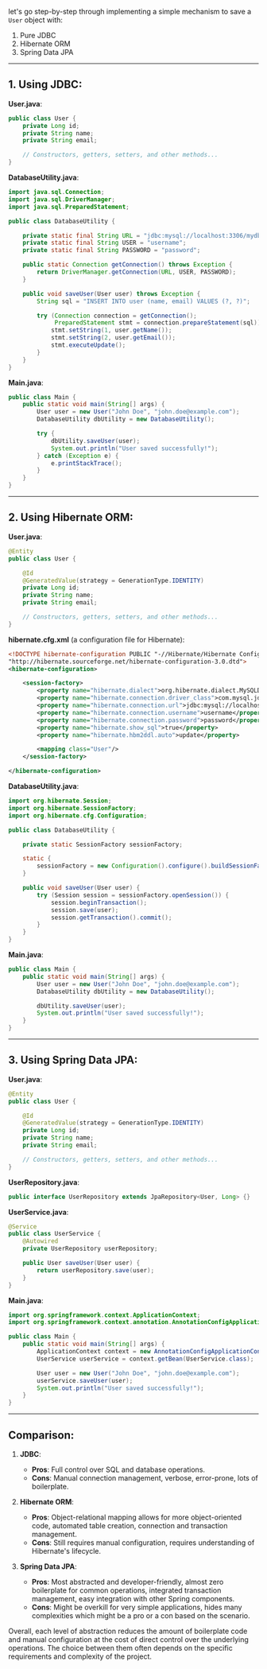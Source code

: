 let's go step-by-step through implementing a simple mechanism to save a `User` object with:

1. Pure JDBC
2. Hibernate ORM
3. Spring Data JPA

---

## 1. Using JDBC:

**User.java**:
```java
public class User {
    private Long id;
    private String name;
    private String email;

    // Constructors, getters, setters, and other methods...
}
```

**DatabaseUtility.java**:
```java
import java.sql.Connection;
import java.sql.DriverManager;
import java.sql.PreparedStatement;

public class DatabaseUtility {

    private static final String URL = "jdbc:mysql://localhost:3306/mydb";
    private static final String USER = "username";
    private static final String PASSWORD = "password";

    public static Connection getConnection() throws Exception {
        return DriverManager.getConnection(URL, USER, PASSWORD);
    }

    public void saveUser(User user) throws Exception {
        String sql = "INSERT INTO user (name, email) VALUES (?, ?)";

        try (Connection connection = getConnection();
             PreparedStatement stmt = connection.prepareStatement(sql)) {
            stmt.setString(1, user.getName());
            stmt.setString(2, user.getEmail());
            stmt.executeUpdate();
        }
    }
}
```

**Main.java**:
```java
public class Main {
    public static void main(String[] args) {
        User user = new User("John Doe", "john.doe@example.com");
        DatabaseUtility dbUtility = new DatabaseUtility();

        try {
            dbUtility.saveUser(user);
            System.out.println("User saved successfully!");
        } catch (Exception e) {
            e.printStackTrace();
        }
    }
}
```

---

## 2. Using Hibernate ORM:

**User.java**:
```java
@Entity
public class User {

    @Id
    @GeneratedValue(strategy = GenerationType.IDENTITY)
    private Long id;
    private String name;
    private String email;

    // Constructors, getters, setters, and other methods...
}
```

**hibernate.cfg.xml** (a configuration file for Hibernate):
```xml
<!DOCTYPE hibernate-configuration PUBLIC "-//Hibernate/Hibernate Configuration DTD 3.0//EN"
"http://hibernate.sourceforge.net/hibernate-configuration-3.0.dtd">
<hibernate-configuration>

    <session-factory>
        <property name="hibernate.dialect">org.hibernate.dialect.MySQLDialect</property>
        <property name="hibernate.connection.driver_class">com.mysql.jdbc.Driver</property>
        <property name="hibernate.connection.url">jdbc:mysql://localhost:3306/mydb</property>
        <property name="hibernate.connection.username">username</property>
        <property name="hibernate.connection.password">password</property>
        <property name="hibernate.show_sql">true</property>
        <property name="hibernate.hbm2ddl.auto">update</property>

        <mapping class="User"/>
    </session-factory>

</hibernate-configuration>
```

**DatabaseUtility.java**:
```java
import org.hibernate.Session;
import org.hibernate.SessionFactory;
import org.hibernate.cfg.Configuration;

public class DatabaseUtility {

    private static SessionFactory sessionFactory;

    static {
        sessionFactory = new Configuration().configure().buildSessionFactory();
    }

    public void saveUser(User user) {
        try (Session session = sessionFactory.openSession()) {
            session.beginTransaction();
            session.save(user);
            session.getTransaction().commit();
        }
    }
}
```

**Main.java**:
```java
public class Main {
    public static void main(String[] args) {
        User user = new User("John Doe", "john.doe@example.com");
        DatabaseUtility dbUtility = new DatabaseUtility();

        dbUtility.saveUser(user);
        System.out.println("User saved successfully!");
    }
}
```

---

## 3. Using Spring Data JPA:

**User.java**:
```java
@Entity
public class User {

    @Id
    @GeneratedValue(strategy = GenerationType.IDENTITY)
    private Long id;
    private String name;
    private String email;

    // Constructors, getters, setters, and other methods...
}
```

**UserRepository.java**:
```java
public interface UserRepository extends JpaRepository<User, Long> {}
```

**UserService.java**:
```java
@Service
public class UserService {
    @Autowired
    private UserRepository userRepository;

    public User saveUser(User user) {
        return userRepository.save(user);
    }
}
```

**Main.java**:
```java
import org.springframework.context.ApplicationContext;
import org.springframework.context.annotation.AnnotationConfigApplicationContext;

public class Main {
    public static void main(String[] args) {
        ApplicationContext context = new AnnotationConfigApplicationContext(AppConfig.class);
        UserService userService = context.getBean(UserService.class);

        User user = new User("John Doe", "john.doe@example.com");
        userService.saveUser(user);
        System.out.println("User saved successfully!");
    }
}
```

---

## Comparison:

1. **JDBC**:
    - **Pros**: Full control over SQL and database operations.
    - **Cons**: Manual connection management, verbose, error-prone, lots of boilerplate.

2. **Hibernate ORM**:
    - **Pros**: Object-relational mapping allows for more object-oriented code, automated table creation, connection and transaction management.
    - **Cons**: Still requires manual configuration, requires understanding of Hibernate's lifecycle.

3. **Spring Data JPA**:
    - **Pros**: Most abstracted and developer-friendly, almost zero boilerplate for common operations, integrated transaction management, easy integration with other Spring components.
    - **Cons**: Might be overkill for very simple applications, hides many complexities which might be a pro or a con based on the scenario.

Overall, each level of abstraction reduces the amount of boilerplate code and manual configuration at the cost of direct control over the underlying operations. The choice between them often depends on the specific requirements and complexity of the project.
